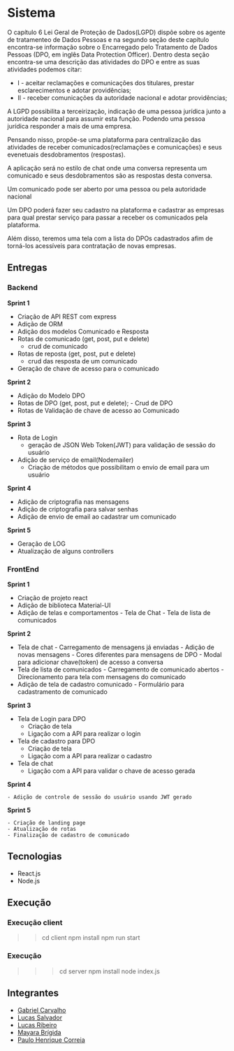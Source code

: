 # Sistema
O capítulo 6 Lei Geral de Proteção de Dados(LGPD) dispõe sobre os agente de tratamenteo de Dados Pessoas e na segundo seção deste capítulo encontra-se informação sobre o Encarregado pelo Tratamento de Dados Pessoas (DPO, em inglês Data Protection Officer). Dentro desta seção encontra-se uma descrição das atividades do DPO e entre as suas atividades podemos citar: 


* I - aceitar reclamações e comunicações dos titulares, prestar esclarecimentos e adotar providências; 
* II - receber comunicações da autoridade nacional e adotar providências; 

A LGPD possibilita a terceirização, indicação de uma pessoa jurídica junto a autoridade nacional para assumir esta função. Podendo uma pessoa jurídica responder a mais de uma empresa.

Pensando nisso, propõe-se uma plataforma para centralização das atividades de receber comunicados(reclamações e comunicações) e seus evenetuais desdobramentos (respostas). 

A aplicação será no estilo de chat onde uma conversa representa um comunicado e seus desdobramentos são as respostas desta conversa.

Um comunicado pode ser aberto por uma pessoa ou pela autoridade nacional

Um DPO poderá fazer seu cadastro na plataforma e cadastrar as empresas para qual prestar serviço para passar a receber os comunicados pela plataforma. 

Além disso, teremos uma tela com a lista do DPOs cadastrados afim de torná-los acessíveis para contratação de novas empresas.


## Entregas
### Backend
  **Sprint 1**
   - Criação de API REST com express
   - Adição de ORM
   - Adição dos modelos Comunicado e Resposta
   - Rotas de comunicado (get, post, put e delete)
     - crud de comunicado
   - Rotas de reposta (get, post, put e delete)
     - crud das resposta de um comunicado
   - Geração de chave de acesso para o comunicado
   
   
  **Sprint 2**
   - Adição do Modelo DPO
   - Rotas de DPO (get, post, put e delete);
    - Crud de DPO
   - Rotas de Validação de chave de acesso ao Comunicado

  **Sprint 3**
  - Rota de Login
    - geração de JSON Web Token(JWT) para validação de sessão do usuário
  - Adição de serviço de email(Nodemailer)
    - Criação de métodos que possibilitam o envio de email para um usuário

  **Sprint 4**
  - Adição de criptografia nas mensagens
  - Adição de criptografia para salvar senhas
  - Adição de envio de email ao cadastrar um comunicado
  
  **Sprint 5**
  - Geração de LOG
  - Atualização de alguns controllers

### FrontEnd
   **Sprint 1**
   - Criação de projeto react 
   - Adição de biblioteca Material-UI
   - Adição de telas e comportamentos
    - Tela de Chat
    - Tela de lista de comunicados

   **Sprint 2**
   - Tela de chat
    - Carregamento de mensagens já enviadas
    - Adição de novas mensagens
    - Cores diferentes para mensagens de DPO
    - Modal para adicionar chave(token) de acesso a conversa
   - Tela de lista de comunicados
    - Carregamento de comunicado abertos
    - Direcionamento para tela com mensagens do comunicado
   - Adição de tela de cadastro comunicado
    - Formulário para cadastramento de comunicado
  
  **Sprint 3**
   - Tela de Login para DPO
     - Criação de tela
     - Ligação com a API para realizar o login
   - Tela de cadastro para DPO
      - Criação de tela
      - Ligação com a API para realizar o cadastro
   - Tela de chat
     - Ligação com a API para validar o chave de acesso gerada
     
  **Sprint 4** 
  
    - Adição de controle de sessão do usuário usando JWT gerado
    
  **Sprint 5**
  
    - Criação de landing page
    - Atualização de rotas
    - Finalização de cadastro de comunicado

## Tecnologias

* React.js
* Node.js

## Execução
### Execução client

>> cd client 
>> npm install
>> npm run start

### Execução
>>> cd server
>>> npm install
>>> node index.js

## Integrantes
* [Gabriel Carvalho](https://github.com/Gamebielo)
* [Lucas Salvador](https://github.com/LASalvador)
* [Lucas Ribeiro](https://github.com/lrsonnewend)
* [Mayara Brígida](https://github.com/mayaramedeiros)
* [Paulo Henrique Correia](https://github.com/PauloHenrique7010)
